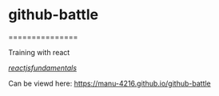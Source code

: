 # github-battle
===============

Training with react  

*[reactjsfundamentals](http://courses.reactjsprogram.com/courses/reactjsfundamentals/)*


Can be viewd here: https://manu-4216.github.io/github-battle
